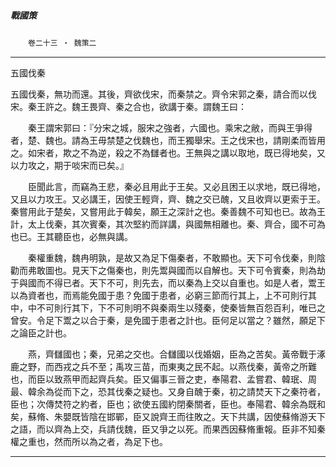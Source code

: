 

##### 戰國策
　　`卷二十三 ‧ 魏策二`

* * *

五國伐秦

五國伐秦，無功而還。其後，齊欲伐宋，而秦禁之。齊令宋郭之秦，請合而以伐宋。秦王許之。魏王畏齊、秦之合也，欲講于秦。謂魏王曰：

　　秦王謂宋郭曰：『分宋之城，服宋之強者，六國也。乘宋之敝，而與王爭得者，楚、魏也。請為王毋禁楚之伐魏也，而王獨舉宋。王之伐宋也，請剛柔而皆用之。如宋者，欺之不為逆，殺之不為讎者也。王無與之講以取地，既已得地矣，又以力攻之，期于啖宋而已矣。』

　　臣聞此言，而竊為王悲，秦必且用此于王矣。又必且困王以求地，既已得地，又且以力攻王。又必講王，因使王輕齊，齊、魏之交已醜，又且收齊以更索于王。秦嘗用此于楚矣，又嘗用此于韓矣，願王之深計之也。秦善魏不可知也已。故為王計，太上伐秦，其次賓秦，其次堅約而詳講，與國無相離也。秦、齊合，國不可為也已。王其聽臣也，必無與講。

　　秦權重魏，魏冉明孰，是故又為足下傷秦者，不敢顯也。天下可令伐秦，則陰勸而弗敢圖也。見天下之傷秦也，則先鬻與國而以自解也。天下可令賓秦，則為劫于與國而不得已者。天下不可，則先去，而以秦為上交以自重也。如是人者，鬻王以為資者也，而焉能免國于患？免國于患者，必窮三節而行其上，上不可則行其中，中不可則行其下，下不可則明不與秦兩生以殘秦，使秦皆無百怨百利，唯已之曾安。令足下鬻之以合于秦，是免國于患者之計也。臣何足以當之？雖然，願足下之論臣之計也。

　　燕，齊讎國也；秦，兄弟之交也。合讎國以伐婚姻，臣為之苦矣。黃帝戰于涿鹿之野，而西戎之兵不至；禹攻三苗，而東夷之民不起。以燕伐秦，黃帝之所難也，而臣以致燕甲而起齊兵矣。臣又偏事三晉之吏，奉陽君、孟嘗君、韓珉、周最、韓余為從而下之，恐其伐秦之疑也。又身自醜于秦，初之請焚天下之秦符者，臣也；次傳焚符之約者，臣也；欲使五國約閉秦關者，臣也。奉陽君、韓余為既和矣，蘇脩、朱嬰既皆陰在邯鄲，臣又說齊王而往敗之。天下共講，因使蘇脩游天下之語，而以齊為上交，兵請伐魏，臣又爭之以死。而果西因蘇脩重報。臣非不知秦權之重也，然而所以為之者，為足下也。

* * *

